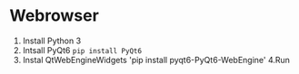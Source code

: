 # Webrowser

1. Install Python 3
2. Intsall PyQt6 `pip install PyQt6`
3. Instal QtWebEngineWidgets 'pip install pyqt6-PyQt6-WebEngine'
4.Run
